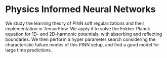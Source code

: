 # Physics Informed Neural Networks
We study the learning theory of PINN soft regularizations and their implementation in TensorFlow.
We apply it to solve the Fokker-Planck equation for 1D- and 2D-harmonic potentials, with absorbing and reflecting boundaries.
We then perform a hyper parameter search considering the characteristic failure modes of this PINN setup, and find a good model for large time predictions.

